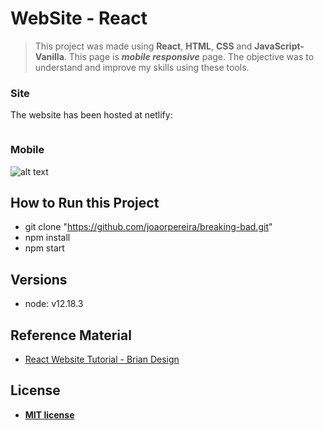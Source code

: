 # WebSite - React

> This project was made using **React**, **HTML**, **CSS** and **JavaScript-Vanilla**. This page is ***mobile responsive*** page. The objective was to understand and improve my skills using these tools.

### Site
The website has been hosted at netlify: 

![]()

### Mobile

![alt text]()

## How to Run this Project

- git clone "https://github.com/joaorpereira/breaking-bad.git"
- npm install
- npm start

## Versions

- node: v12.18.3

## Reference Material

- <a href="https://www.youtube.com/watch?v=I2UBjN5ER4s" target="_blank">React Website Tutorial - Brian Design</a>

## License

- **[MIT license](http://opensource.org/licenses/mit-license.php)**

